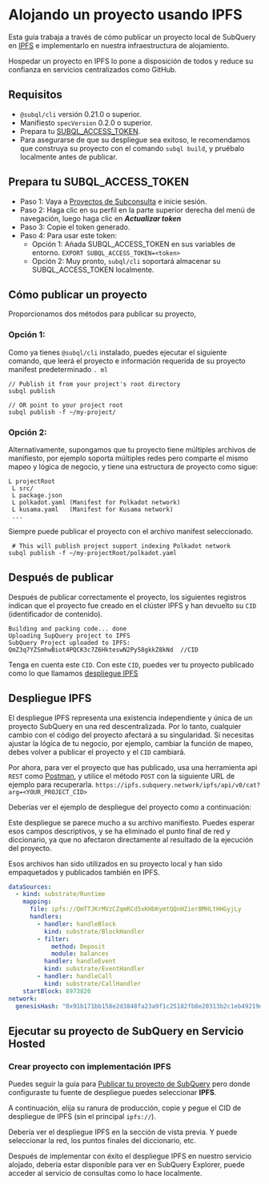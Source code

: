 # Alojando un proyecto usando IPFS

Esta guía trabaja a través de cómo publicar un proyecto local de SubQuery en [IPFS](https://ipfs.io/) e implementarlo en nuestra infraestructura de alojamiento.

Hospedar un proyecto en IPFS lo pone a disposición de todos y reduce su confianza en servicios centralizados como GitHub.

## Requisitos

- `@subql/cli` versión 0.21.0 o superior.
- Manifiesto `specVersion` 0.2.0 o superior.
- Prepara tu [SUBQL_ACCESS_TOKEN](#prepare-your-subql-access-token).
- Para asegurarse de que su despliegue sea exitoso, le recomendamos que construya su proyecto con el comando `subql build`, y pruébalo localmente antes de publicar.

## Prepara tu SUBQL_ACCESS_TOKEN

- Paso 1: Vaya a [Proyectos de Subconsulta](https://project.subquery.network/) e inicie sesión.
- Paso 2: Haga clic en su perfil en la parte superior derecha del menú de navegación, luego haga clic en **_Actualizar token_**
- Paso 3: Copie el token generado.
- Paso 4: Para usar este token:
  - Opción 1: Añada SUBQL_ACCESS_TOKEN en sus variables de entorno. `EXPORT SUBQL_ACCESS_TOKEN=<token>`
  - Opción 2: Muy pronto, `subql/cli` soportará almacenar su SUBQL_ACCESS_TOKEN localmente.

## Cómo publicar un proyecto

Proporcionamos dos métodos para publicar su proyecto,

### Opción 1:

Como ya tienes `@subql/cli` instalado, puedes ejecutar el siguiente comando, que leerá el proyecto e información requerida de su proyecto manifest predeterminado `. ml`

```
// Publish it from your project's root directory
subql publish

// OR point to your project root
subql publish -f ~/my-project/
```

### Opción 2:

Alternativamente, supongamos que tu proyecto tiene múltiples archivos de manifiesto, por ejemplo soporta múltiples redes pero comparte el mismo mapeo y lógica de negocio, y tiene una estructura de proyecto como sigue:

```
L projectRoot
 L src/
 L package.json
 L polkadot.yaml (Manifest for Polkadot network)
 L kusama.yaml   (Manifest for Kusama network)
 ...
```

Siempre puede publicar el proyecto con el archivo manifest seleccionado.

```
 # This will publish project support indexing Polkadot network
subql publish -f ~/my-projectRoot/polkadot.yaml
```

## Después de publicar

Después de publicar correctamente el proyecto, los siguientes registros indican que el proyecto fue creado en el clúster IPFS y han devuelto su `CID` (identificador de contenido).

```
Building and packing code... done
Uploading SupQuery project to IPFS
SubQuery Project uploaded to IPFS: QmZ3q7YZSmhwBiot4PQCK3c7Z6HkteswN2Py58gkkZ8kNd  //CID
```

Tenga en cuenta este `CID`. Con este `CID`, puedes ver tu proyecto publicado como lo que llamamos [despliegue IPFS](#ipfs-deployment)

## Despliegue IPFS

El despliegue IPFS representa una existencia independiente y única de un proyecto SubQuery en una red descentralizada. Por lo tanto, cualquier cambio con el código del proyecto afectará a su singularidad. Si necesitas ajustar la lógica de tu negocio, por ejemplo, cambiar la función de mapeo, debes volver a publicar el proyecto y el `CID` cambiará.

Por ahora, para ver el proyecto que has publicado, usa una herramienta api `REST` como [Postman](https://web.postman.co/), y utilice el método `POST` con la siguiente URL de ejemplo para recuperarla. `https://ipfs.subquery.network/ipfs/api/v0/cat?arg=<YOUR_PROJECT_CID>`

Deberías ver el ejemplo de despliegue del proyecto como a continuación:

Este despliegue se parece mucho a su archivo manifiesto. Puedes esperar esos campos descriptivos, y se ha eliminado el punto final de red y diccionario, ya que no afectaron directamente al resultado de la ejecución del proyecto.

Esos archivos han sido utilizados en su proyecto local y han sido empaquetados y publicados también en IPFS.

```yaml
dataSources:
  - kind: substrate/Runtime
    mapping:
      file: ipfs://QmTTJKrMVzCZqmRCd5xKHbKymtQQnHZierBMHLtHHGyjLy
      handlers:
        - handler: handleBlock
          kind: substrate/BlockHandler
        - filter:
            method: Deposit
            module: balances
          handler: handleEvent
          kind: substrate/EventHandler
        - handler: handleCall
          kind: substrate/CallHandler
    startBlock: 8973820
network:
  genesisHash: "0x91b171bb158e2d3848fa23a9f1c25182fb8e20313b2c1eb49219da7a70ce90c3"
```

## Ejecutar su proyecto de SubQuery en Servicio Hosted

### Crear proyecto con implementación IPFS

Puedes seguir la guía para [Publicar tu proyecto de SubQuery](publish.md) pero donde configuraste tu fuente de despliegue puedes seleccionar **IPFS**.

A continuación, elija su ranura de producción, copie y pegue el CID de despliegue de IPFS (sin el principal `ipfs://`).

Debería ver el despliegue IPFS en la sección de vista previa. Y puede seleccionar la red, los puntos finales del diccionario, etc.

Después de implementar con éxito el despliegue IPFS en nuestro servicio alojado, debería estar disponible para ver en SubQuery Explorer, puede acceder al servicio de consultas como lo hace localmente.
